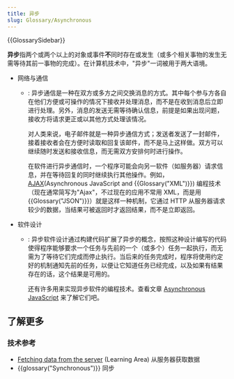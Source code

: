 ```yaml
---
title: 异步
slug: Glossary/Asynchronous
---
```


{{GlossarySidebar}}

**异步**指两个或两个以上的对象或事件**不**同时存在或发生（或多个相关事物的发生无需等待其前一事物的完成）。在计算机技术中，"异步"一词被用于两大语境。

- 网络与通信

  - : 异步通信是一种在双方或多方之间交换消息的方式。其中每个参与方各自在他们方便或可操作的情况下接收并处理消息，而不是在收到消息后立即进行处理。另外，消息的发送无需等待确认信息，前提是如果出现问题，接收方将请求更正或以其他方式处理该情况。

    对人类来说，电子邮件就是一种异步通信方式；发送者发送了一封邮件，接着接收者会在方便时读取和回复该邮件，而不是马上这样做。双方可以继续随时发送和接收信息，而无需双方安排何时进行操作。

    在软件进行异步通信时，一个程序可能会向另一软件（如服务器）请求信息，并在等待回复的同时继续执行其他操作。例如，[AJAX](/zh-CN/docs/Web/Guide/AJAX)(Asynchronous JavaScript and {{Glossary("XML")}}) 编程技术（现在通常简写为"Ajax"，不过现在的应用不常用 XML，而是用{{Glossary("JSON")}}）就是这样一种机制，它通过 HTTP 从服务器请求较少的数据，当结果可被返回时才返回结果，而不是立即返回。

- 软件设计

  - : 异步软件设计通过构建代码扩展了异步的概念，按照这种设计编写的代码使得程序能够要求一个任务与先前的一个（或多个）任务一起执行，而无需为了等待它们完成而停止执行。当后来的任务完成时，程序将使用约定好的机制通知先前的任务，以便让它知道任务已经完成，以及如果有结果存在的话，这个结果是可用的。

    还有许多用来实现异步软件的编程技术。查看文章 [Asynchronous JavaScript](/zh-CN/docs/Learn/JavaScript/Asynchronous) 来了解它们吧。

## 了解更多

### 技术参考

- [Fetching data from the server](/zh-CN/docs/Learn/JavaScript/Client-side_web_APIs/Fetching_data) (Learning Area) 从服务器获取数据
- {{glossary("Synchronous")}} 同步
